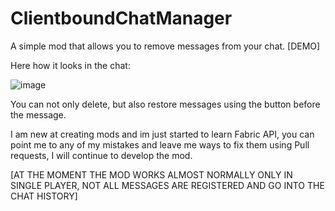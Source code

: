 # ClientboundChatManager
A simple mod that allows you to remove messages from your chat. [DEMO]

Here how it looks in the chat:

![image](https://github.com/xw1w1/ClientboundChatManager/assets/102028245/a671306b-76c7-4149-8244-bb5cebd0c5c4)

You can not only delete, but also restore messages using the button before the message.

I am new at creating mods and im just started to learn Fabric API, you can point me to any of my mistakes and leave me ways to fix them using Pull requests, I will continue to develop the mod.

[AT THE MOMENT THE MOD WORKS ALMOST NORMALLY ONLY IN SINGLE PLAYER, NOT ALL MESSAGES ARE REGISTERED AND GO INTO THE CHAT HISTORY]
